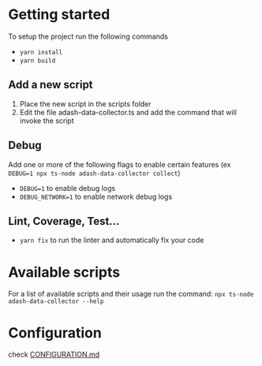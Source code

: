 # Getting started

To setup the project run the following commands

- `yarn install`
- `yarn build`

## Add a new script

1. Place the new script in the scripts folder
2. Edit the file adash-data-collector.ts and add the command that will invoke the script

## Debug

Add one or more of the following flags to enable certain features (ex `DEBUG=1 npx ts-node adash-data-collector collect`)

- `DEBUG=1` to enable debug logs
- `DEBUG_NETWORK=1` to enable network debug logs

## Lint, Coverage, Test...

- `yarn fix` to run the linter and automatically fix your code

# Available scripts

For a list of available scripts and their usage run the command:
`npx ts-node adash-data-collector --help`

# Configuration

check [CONFIGURATION.md](CONFIGURATION.md)
